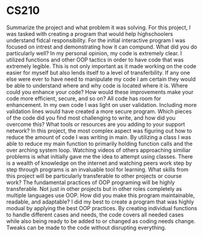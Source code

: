 # CS210
Summarize the project and what problem it was solving.
For this project, I was tasked with creating a program that would help highschoolers understand fidcal responsibility. For the initial interactive program I was focused on intrest and demonstrating how it can compund. 
What did you do particularly well?
In my personal opinion, my code is extremely clear. I utilized functions and other OOP tactics in order to have code that was extremely legible. This is not only important as it made working on the code easier for myself but also lends itself to a level of transferbility. If any one else were ever to have need to manipulate my code I am certain they would be able to understand where and why code is located where it is.
Where could you enhance your code? How would these improvements make your code more efficient, secure, and so on?
All code has room for enhancement. In my own code I was light on user validation. Including more validation lines would have created a more secure program.
Which pieces of the code did you find most challenging to write, and how did you overcome this? What tools or resources are you adding to your support network?
In this project, the most complex aspect was figuring out how to reduce the amount of code I was writing in main. By utilizing a class I was able to reduce my main function to primarily holding function calls and the over arching system loop. Watching videos of others approaching similiar problems is what initially gave me the idea to attempt using classes. There is a wealth of knowledge on the internet and watching peers work step by step through programs is an invaluable tool for learning.
What skills from this project will be particularly transferable to other projects or course work?
The fundamental practices of OOP programing will be  highly transferable. Not just in other projects but in other roles completely as multiple languages use OOP.
How did you make this program maintainable, readable, and adaptable?
I did my best to create a program that was highly modual by applying the best OOP practices. By creating individual functions to handle different cases and needs, the code covers all needed cases while also being ready to be added to or changed as coding needs change. Tweaks can be made to the code without disrupting everything.
